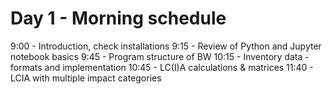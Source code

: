 # Day 1 - Morning schedule

9:00 - Introduction, check installations
9:15 - Review of Python and Jupyter notebook basics
9:45 - Program structure of BW
10:15 - Inventory data - formats and implementation
10:45 - LC(I)A calculations & matrices
11:40 - LCIA with multiple impact categories
